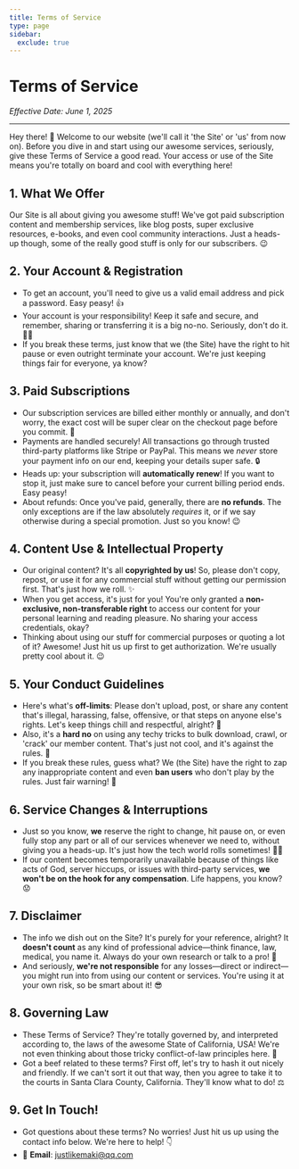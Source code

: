 ```yaml
---
title: Terms of Service
type: page
sidebar:
  exclude: true
---
```

# Terms of Service

*Effective Date: June 1, 2025*

---

Hey there! 👋 Welcome to our website (we'll call it 'the Site' or 'us' from now on). Before you dive in and start using our awesome services, seriously, give these Terms of Service a good read. Your access or use of the Site means you're totally on board and cool with everything here!

## 1. What We Offer
Our Site is all about giving you awesome stuff! We've got paid subscription content and membership services, like blog posts, super exclusive resources, e-books, and even cool community interactions. Just a heads-up though, some of the really good stuff is only for our subscribers. 😉

## 2. Your Account & Registration
- To get an account, you'll need to give us a valid email address and pick a password. Easy peasy! 👍
- Your account is your responsibility! Keep it safe and secure, and remember, sharing or transferring it is a big no-no. Seriously, don't do it. 🙅‍♀️
- If you break these terms, just know that we (the Site) have the right to hit pause or even outright terminate your account. We're just keeping things fair for everyone, ya know?

## 3. Paid Subscriptions
- Our subscription services are billed either monthly or annually, and don't worry, the exact cost will be super clear on the checkout page before you commit. 💸
- Payments are handled securely! All transactions go through trusted third-party platforms like Stripe or PayPal. This means we *never* store your payment info on our end, keeping your details super safe. 🔒
- Heads up: your subscription will **automatically renew**! If you want to stop it, just make sure to cancel before your current billing period ends. Easy peasy!
- About refunds: Once you've paid, generally, there are **no refunds**. The only exceptions are if the law absolutely *requires* it, or if we say otherwise during a special promotion. Just so you know! 😉

## 4. Content Use & Intellectual Property
- Our original content? It's all **copyrighted by us**! So, please don't copy, repost, or use it for any commercial stuff without getting our permission first. That's just how we roll. ✨
- When you get access, it's just for you! You're only granted a **non-exclusive, non-transferable right** to access our content for your personal learning and reading pleasure. No sharing your access credentials, okay?
- Thinking about using our stuff for commercial purposes or quoting a lot of it? Awesome! Just hit us up first to get authorization. We're usually pretty cool about it. 😉

## 5. Your Conduct Guidelines
- Here's what's **off-limits**: Please don't upload, post, or share any content that's illegal, harassing, false, offensive, or that steps on anyone else's rights. Let's keep things chill and respectful, alright? 🙏
- Also, it's a **hard no** on using any techy tricks to bulk download, crawl, or 'crack' our member content. That's just not cool, and it's against the rules. 🚫
- If you break these rules, guess what? We (the Site) have the right to zap any inappropriate content and even **ban users** who don't play by the rules. Just fair warning! 😬

## 6. Service Changes & Interruptions
- Just so you know, **we** reserve the right to change, hit pause on, or even fully stop any part or all of our services whenever we need to, without giving you a heads-up. It's just how the tech world rolls sometimes! 🤷‍♀️
- If our content becomes temporarily unavailable because of things like acts of God, server hiccups, or issues with third-party services, **we won't be on the hook for any compensation**. Life happens, you know? 😟

## 7. Disclaimer
- The info we dish out on the Site? It's purely for your reference, alright? It **doesn't count** as any kind of professional advice—think finance, law, medical, you name it. Always do your own research or talk to a pro! 🧠
- And seriously, **we're not responsible** for any losses—direct or indirect—you might run into from using our content or services. You're using it at your own risk, so be smart about it! 😎

## 8. Governing Law
- These Terms of Service? They're totally governed by, and interpreted according to, the laws of the awesome State of California, USA! We're not even thinking about those tricky conflict-of-law principles here. 🌴
- Got a beef related to these terms? First off, let's try to hash it out nicely and friendly. If we can't sort it out that way, then you agree to take it to the courts in Santa Clara County, California. They'll know what to do! ⚖️

## 9. Get In Touch!
- Got questions about these terms? No worries! Just hit us up using the contact info below. We're here to help! 👇
- 📧 **Email**: [justlikemaki@qq.com](mailto:justlikemaki@qq.com)
